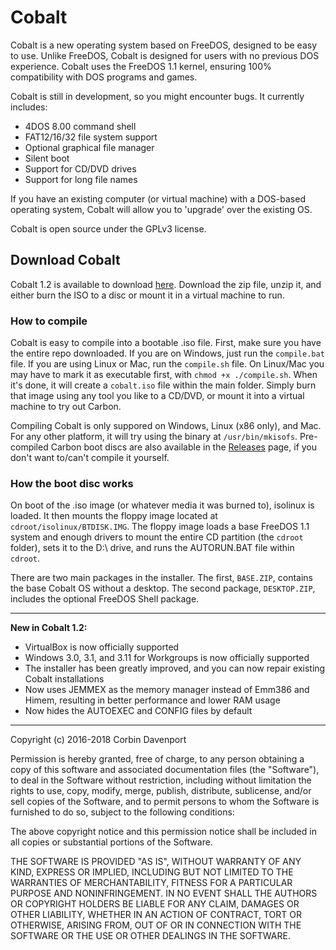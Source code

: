 # Cobalt

Cobalt is a new operating system based on FreeDOS, designed to be easy to use. Unlike FreeDOS, Cobalt is designed for users with no previous DOS experience. Cobalt uses the FreeDOS 1.1 kernel, ensuring 100% compatibility with DOS programs and games.

Cobalt is still in development, so you might encounter bugs. It currently includes:

 * 4DOS 8.00 command shell
 * FAT12/16/32 file system support
 * Optional graphical file manager
 * Silent boot
 * Support for CD/DVD drives
 * Support for long file names

If you have an existing computer (or virtual machine) with a DOS-based operating system, Cobalt will allow you to 'upgrade' over the existing OS.

Cobalt is open source under the GPLv3 license.

## Download Cobalt

Cobalt 1.2 is available to download [here](https://github.com/corbindavenport/cobalt/releases/tag/1.2). Download the zip file, unzip it, and either burn the ISO to a disc or mount it in a virtual machine to run.

### How to compile

Cobalt is easy to compile into a bootable .iso file. First, make sure you have the entire repo downloaded. If you are on Windows, just run the `compile.bat` file. If you are using Linux or Mac, run the `compile.sh` file. On Linux/Mac you may have to mark it as executable first, with `chmod +x ./compile.sh`. When it's done, it will create a `cobalt.iso` file within the main folder. Simply burn that image using any tool you like to a CD/DVD, or mount it into a virtual machine to try out Carbon.

Compiling Cobalt is only suppored on Windows, Linux (x86 only), and Mac. For any other platform, it will try using the binary at `/usr/bin/mkisofs`. Pre-compiled Carbon boot discs are also available in the [Releases](http://github.com/corbindavenport/cobalt/releases) page, if you don't want to/can't compile it yourself.

### How the boot disc works

On boot of the .iso image (or whatever media it was burned to), isolinux is loaded. It then mounts the floppy image located at `cdroot/isolinux/BTDISK.IMG`. The floppy image loads a base FreeDOS 1.1 system and enough drivers to mount the entire CD partition (the `cdroot` folder), sets it to the D:\ drive, and runs the AUTORUN.BAT file within `cdroot`.

There are two main packages in the installer. The first, `BASE.ZIP`, contains the base Cobalt OS without a desktop. The second package, `DESKTOP.ZIP`, includes the optional FreeDOS Shell package.

---------------------------------------------------------

__New in Cobalt 1.2:__
* VirtualBox is now officially supported
* Windows 3.0, 3.1, and 3.11 for Workgroups is now officially supported
* The installer has been greatly improved, and you can now repair existing Cobalt installations
* Now uses JEMMEX as the memory manager instead of Emm386 and Himem, resulting in better performance and lower RAM usage
* Now hides the AUTOEXEC and CONFIG files by default

---------------------------------------------------------

Copyright (c) 2016-2018 Corbin Davenport

Permission is hereby granted, free of charge, to any person obtaining a copy of this software and associated documentation files (the "Software"), to deal in the Software without restriction, including without limitation the rights to use, copy, modify, merge, publish, distribute, sublicense, and/or sell copies of the Software, and to permit persons to whom the Software is furnished to do so, subject to the following conditions:

The above copyright notice and this permission notice shall be included in all copies or substantial portions of the Software.

THE SOFTWARE IS PROVIDED "AS IS", WITHOUT WARRANTY OF ANY KIND, EXPRESS OR IMPLIED, INCLUDING BUT NOT LIMITED TO THE WARRANTIES OF MERCHANTABILITY, FITNESS FOR A PARTICULAR PURPOSE AND NONINFRINGEMENT. IN NO EVENT SHALL THE AUTHORS OR COPYRIGHT HOLDERS BE LIABLE FOR ANY CLAIM, DAMAGES OR OTHER LIABILITY, WHETHER IN AN ACTION OF CONTRACT, TORT OR OTHERWISE, ARISING FROM, OUT OF OR IN CONNECTION WITH THE SOFTWARE OR THE USE OR OTHER DEALINGS IN THE SOFTWARE.
